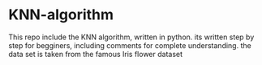 # KNN-algorithm
This repo include the KNN algorithm, written in python. its written step by step for begginers, including comments for complete understanding.
the data set is taken from the famous Iris flower dataset
